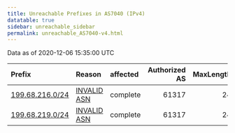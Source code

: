```yaml
---
title: Unreachable Prefixes in AS7040 (IPv4)
datatable: true
sidebar: unreachable_sidebar
permalink: unreachable_AS7040-v4.html
---
```


Data as of 2020-12-06 15:35:00 UTC


<div class="datatable-begin"></div>

| Prefix                                                   | Reason                                                                                                | affected   |   Authorized AS |   MaxLength | Anchor                           |   unreachable /24s |
|:---------------------------------------------------------|:------------------------------------------------------------------------------------------------------|:-----------|----------------:|------------:|:---------------------------------|-------------------:|
| [199.68.216.0/24](https://stat.ripe.net/199.68.216.0/24) | [INVALID ASN](https://rpki-validator.ripe.net/announcement-preview?asn=AS7040&prefix=199.68.216.0/24) | complete   |           61317 |          24 | [ARIN](unreachable_ARIN-v4.html) |                  1 |
| [199.68.219.0/24](https://stat.ripe.net/199.68.219.0/24) | [INVALID ASN](https://rpki-validator.ripe.net/announcement-preview?asn=AS7040&prefix=199.68.219.0/24) | complete   |           61317 |          24 | [ARIN](unreachable_ARIN-v4.html) |                  1 |

<div class="datatable-end"></div>
